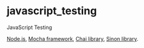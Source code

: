 # javascript_testing
JavaScript Testing

[Node.js](https://nodejs.org/en), [Mocha framework](https://mochajs.org/), [Chai library](https://www.chaijs.com/), [Sinon library](https://sinonjs.org/).